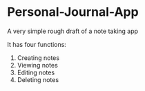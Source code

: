 # Personal-Journal-App
A very simple rough draft of a note taking app

It has four functions:
1. Creating notes
2. Viewing notes
3. Editing notes
4. Deleting notes

